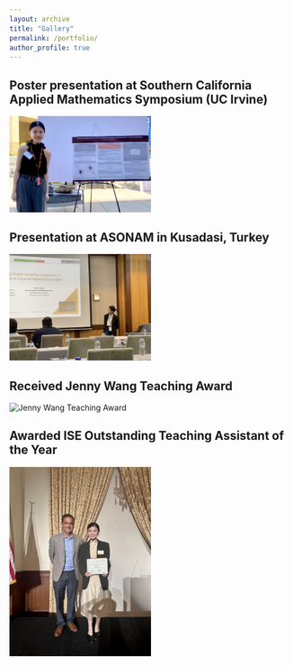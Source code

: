 ```yaml
---
layout: archive
title: "Gallery"
permalink: /portfolio/
author_profile: true
---
```


## Poster presentation at Southern California Applied Mathematics Symposium (UC Irvine)
<img src="../images/SOCAMS.jpg" alt="SOCAMS" title="SOCAMS" style="max-width: 50%; height: auto;">

## Presentation at ASONAM in Kusadasi, Turkey  
<img src="../images/ASONAM2023.JPG" alt="Presentation at ASONAM 2023" title="Presentation at ASONAM 2023" style="max-width: 50%; height: auto;">

## Received Jenny Wang Teaching Award  
<img src="../images/JennyWang.JPG" alt="Jenny Wang Teaching Award" title="Jenny Wang Teaching Award" style="max-width: 50%; height: auto;">

## Awarded ISE Outstanding Teaching Assistant of the Year  
<img src="../images/ISETA.jpg" alt="ISETA" title="ISETA" style="max-width: 50%; height: auto;">
